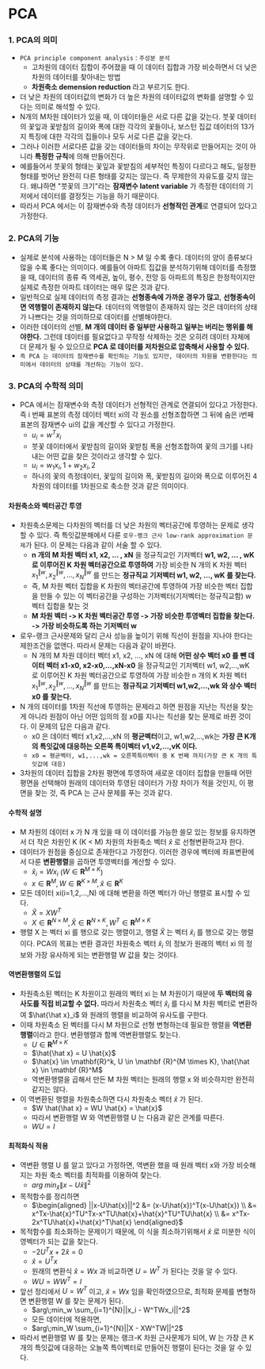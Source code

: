 # PCA

### 1. PCA의 의미
- `PCA principle component analysis` : `주성분 분석`
    - 고차원의 데이터 집합이 주어졌을 때 이 데이터 집합과 가장 비슷하면서 더 낮은 차원의 데이터를 찾아내는 방법
    - **차원축소 demension reduction** 라고 부르기도 한다.
- 더 낮은 차원의 데이터값의 변화가 더 높은 차원의 데이터값의 변화를 설명할 수 있다는 의미로 해석할 수 있다.
- N개의 M차원 데이터가 있을 때, 이 데이터들은 서로 다른 값을 갖는다. 붓꽃 데이터의 꽃잎과 꽃받침의 길이와 폭에 대한 각각의 꽃들이나, 보스턴 집값 데이터의 13가지 특징에 대한 각각의 집들이나 모두 서로 다른 값을 갖는다.
- 그러나 이러한 서로다른 값을 갖는 데이터들의 차이는 무작위로 만들어지는 것이 아니라 **특정한 규칙**에 의해 만들어진다.
- 예를들어서 붓꽃의 형태는 꽃잎과 꽃받침의 세부적인 특징이 다르다고 해도, 일정한 형태를 벗어난 완전히 다른 형태를 갖지는 않는다. 즉 무제한의 자유도를 갖지 않는다. 왜냐하면 "붓꽃의 크기"라는 **잠재변수 latent variable** 가 측정한 데이터의 기저에서 데이터를 결정짓는 기능을 하기 때문이다.
- 따라서 PCA 에서는 이 잠재변수와 측정 데이터가 **선형적인 관계**로 연결되어 있다고 가정한다.

### 2. PCA의 기능
- 실제로 분석에 사용하는 데이터들은 N > M 일 수록 좋다. 데이터의 양이 종류보다 많을 수록 좋다는 의미이다. 예를들어 아파트 집값을 분석하기위해 데이터를 측정했을 때, 데이터의 종류 즉 역세권, 높이, 평수, 전망 등 아파트의 특징은 한정적이지만 실제로 측정한 아파트 데이터는 매우 많은 것과 같다.
- 일반적으로 실제 데이터의 측정 결과는 **선형종속에 가까운 경우가 많고**, **선형종속이면 역행렬이 존재하지 않는다**. 데이터의 역행렬이 존재하지 않는 것은 데이터의 상태가 나쁘다는 것을 의미하므로 데이터를 선별해야한다.
- 이러한 데이터의 선별, **M 개의 데이터 중 일부만 사용하고 일부는 버리는 행위를 해야한다.** 그런데 데이터를 필요없다고 무작정 삭제하는 것은 오히려 데이터 자체에 더 문제가 될 수 있으므로 **PCA 로 데이터를 저차원으로 압축해서 사용할 수 있다.**
- `즉 PCA 는 데이터의 잠재변수를 확인하는 기능도 있지만, 데이터의 차원을 변환한다는 의미에서 데이터의 상태를 개선하는 기능이 있다.`


### 3. PCA의 수학적 의미
- PCA 에서는 잠재변수와 측정 데이터가 선형적인 관계로 연결되어 있다고 가정한다. 즉 i 번째 표본의 측정 데이터 벡터 xi의 각 원소를 선형조합하면 그 뒤에 숨은 i번째 표본의 잠재변수 ui의 값을 계산할 수 있다고 가정한다.
    - $u_i = w^Tx_i$
    - 붓꽃 데이터에서 꽃받침의 길이와 꽃받침 폭을 선형조합하여 꽃의 크기를 나타내는 어떤 값을 찾은 것이라고 생각할 수 있다.
    - $u_i = w_1x_i,1 + w_2x_i,2$
    - 하나의 꽃의 측정데이터, 꽃잎의 길이와 폭, 꽃받침의 길이와 폭으로 이루어진 4차원의 데이터를 1차원으로 축소한 것과 같은 의미이다.

#### 차원축소와 벡터공간 투영
- 차원축소문제는 다차원의 벡터를 더 낮은 차원의 벡터공간에 투영하는 문제로 생각할 수 있다. 즉 특잇값분해에서 다룬 `로우-랭크 근사 low-rank approximation 문제`가 된다. 이 문제는 다음과 같이 서술 할 수 있다.
    - **n 개의 M 차원 벡터 x1, x2, ... , xN** 을 정규직교인 기저벡터 **w1, w2, ... , wK 로 이루어진 K 차원 벡터공간으로 투영하여** 가장 비슷한 N 개의 K 차원 벡터 $x_1^{\Vert w}, x_2^{\Vert w}, ..., x_N^{\Vert w}$ 를 만드는 **정규직교 기저벡터 w1, w2, ..., wK 를 찾는다.**
    - 즉, M 차원 벡터 집합을 K 차원의 벡터공간에 투영하여 가장 비슷한 벡터 집합을 만들 수 있는 이 벡터공간을 구성하는 기저벡터(기저벡터는 정규직교함) w 벡터 집합을 찾는 것
    - **M 차원 벡터 -> K 차원 벡터공간 투영 -> 가장 비슷한 투영벡터 집합을 찾는다. -> 가장 비슷하도록 하는 기저벡터 w**
- 로우-랭크 근사문제와 달리 근사 성능을 높이기 위해 직선이 원점을 지나야 한다는 제한조건을 없앤다. 따라서 문제는 다음과 같이 바뀐다.
    - N 개의 M 차원 데이터 벡터 x1, x2, ..., xN 에 대해 **어떤 상수 벡터 x0 를 뺀 데이터 벡터 x1-x0, x2-x0,...,xN-x0** 을 정규직교인 기저벡터 w1, w2,...,wK 로 이루어진 K 차원 벡터공간으로 투영하여 가장 비슷한 n 개의 K 차원 벡터 $x_1^{\Vert w}, x_2^{\Vert w}, ..., x_N^{\Vert w}$ 를 만드는 **정규직교 기저벡터 w1,w2,...,wk 와 상수 벡터 x0 를 찾는다.**
- N 개의 데이터를 1차원 직선에 투영하는 문제라고 하면 원점을 지난는 직선을 찾는게 아니라 원점이 아닌 어떤 임의의 점 x0를 지나는 직선을 찾는 문제로 바뀐 것이다. 이 문제의 답은 다음과 같다.
    - x0 은 데이터 벡터 x1,x2,...,xN 의 **평균벡터**이고, w1,w2,...,wk는 **가장 큰 K개의 특잇값에 대응하는 오른쪽 특이벡터 v1,v2,...,vK 이다.**
    - `x0 = 평균벡터, w1,...,wk = 오른쪽특이벡터 중 K 번째 까지(가장 큰 K 개의 특잇값에 대응)`
- 3차원의 데이터 집합을 2차원 평면에 투영하여 새로운 데이터 집합을 만들때 어떤 평면을 선택해야 원래의 데이터와 투영된 데이터가 가장 차이가 적을 것인지, 이 평면을 찾는 것, 즉 PCA 는 근사 문제를 푸는 것과 같다.

#### 수학적 설명
- M 차원의 데이터 x 가 N 개 있을 때 이 데이터를 가능한 쓸모 있는 정보를 유지하면서 더 작은 차원인 K (K < M) 차원의 차원축소 벡터 $\hat{x}$ 로 선형변환하고자 한다.
- 데이터가 원점을 중심으로 존재한다고 가정한다. 이러한 경우에 벡터에 좌표변환에서 다룬 **변환행렬**을 곱하면 투영벡터를 계산할 수 있다.
    - $\hat{x}_i = Wx_i$  ($W \in \mathbf{R}^{M \times K}$)
    - $x \in \mathbf{R}^M, W \in \mathbf {R}^{K \times M}, \hat{x} \in \mathbf {R}^K$
- 모든 데이터 xi(i=1,2,...,N) 에 대해 변환을 하면 벡터가 아닌 행렬로 표시할 수 있다.
    - $\hat{X} = XW^T$
    - $X \in \mathbf {R}^{N \times M}, \hat{X} \in \mathbf {R}^{N \times K}, W^T \in \mathbf {R}^{M \times K}$
- 행렬 X 는 벡터 xi 를 행으로 갖는 행렬이고, 행렬 $\hat{X}$ 는 벡터 $\hat{x}_i$ 를 행으로 갖는 행렬이다. PCA의 목표는 변환 결과인 차원축소 벡터 $\hat{x}_i$ 의 정보가 원래의 벡터 xi 의 정보와 가장 유사하게 되는 변환행렬 W 값을 찾는 것이다. 

#### 역변환행렬의 도입
- 차원축소된 벡터는 K 차원이고 원래의 벡터 xi 는 M 차원이기 때문에 **두 벡터의 유사도를 직접 비교할 수 없다.** 따라서 차원축소 벡터 $\hat{x}_i$ 를 다시 M 차원 벡터로 변환하여 $\hat{\hat x}_i$ 와 원래의 행렬을 비교하여 유사도를 구한다.
- 이때 차원축소 된 벡터를 다시 M 차원으로 선형 변형하는데 필요한 행렬을 **역변환행렬**이라고 한다. 변환행렬과 함께 역변환행렬도 찾는다.
    - $U \in \mathbf {R}^{M \times K}$
    - $\hat{\hat x} = U \hat{x}$
    - $\hat{x} \in \mathbf{R}^k, U \in \mathbf {R}^{M \times K}, \hat{\hat x} \in \mathbf {R}^M$
    - 역변환행렬을 곱해서 만든 M 차원 벡터는 원래의 행렬 x 와 비슷하지만 완전히 같지는 않다.
- 이 역변환된 행렬을 차원축소하면 다시 차원축소 벡터 $\hat {x}$ 가 된다.
    - $W \hat{\hat x} = WU \hat{x} = \hat{x}$
    - 따라서 변환행렬 W 와 역변환행렬 U 는 다음과 같은 관계를 따른다.
    - $WU = I$

#### 최적화식 적용
- 역변환 행렬 U 를 알고 있다고 가정하면, 역변환 했을 때 원래 벡터 x와 가장 비슷해지는 차원 축소 벡터를 최적화를 이용하여 찾는다.
    - $arg\;min_\hat{x} \|x-U\hat{x}\|^2$
- 목적함수를 정리하면
    - $\begin{aligned}
    ||x-U\hat{x}||^2
    &= (x-U\hat{x})^T(x-U\hat{x}) \\
    &= x^Tx-\hat{x}^TU^Tx-x^TU\hat{x}+\hat{x}^TU^TU\hat{x} \\
    &= x^Tx-2x^TU\hat{x}+\hat{x}^T\hat{x}
    \end{aligned}$
- 목적함수를 최소화하는 문제이기 때문에, 이 식을 최소하기위해서 $\hat{x}$ 로 미분한 식이 영벡터가 되는 값을 찾는다.
    - $-2U^Tx + 2\hat{x} = 0$
    - $\hat{x} = U^Tx$
    - 원래의 변환식 $\hat{x} = Wx$ 과 비교하면 $U = W^T$ 가 된다는 것을 알 수 있다.
    - $WU=WW^T=I$
- 앞선 정리에서 $U=W^T$ 이고, $\hat{x} = Wx$ 임을 확인하였으므로, 최적화 문제를 변형하면 변환행렬 W 를 찾는 문제가 된다.
    - $arg\;min_w \sum_{i=1}^{N}||x_i - W^TWx_i||^2$
    - 모든 데이터에 적용하면,
    - $arg\;min_W \sum_{i=1}^{N}||X - XW^TW||^2$
- 따라서 변환행렬 W 를 찾는 문제는 랭크-K 차원 근사문제가 되어, W 는 가장 큰 K 개의 특잇값에 대응하는 오늘쪽 특이벡터로 만들어진 행렬이 된다는 것을 알 수 있다.
